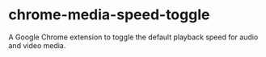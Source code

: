 # chrome-media-speed-toggle
A Google Chrome extension to toggle the default playback speed for audio and video media.
